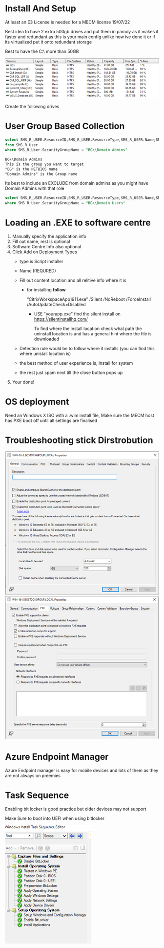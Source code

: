 # Install And Setup
At least an E3 License is needed for a MECM license 19/07/22

Best idea to have 2 extra 500gb drives and put them in parody as it makes it faster and redundant as this is your main config unlike how ive done it or if its virtualized put it onto redundant storage

Best to have the C:\ more than 50GB 

![](mecm1.png)

Create the following drives

# User Group Based Collection


```sql
select SMS_R_USER.ResourceID,SMS_R_USER.ResourceType,SMS_R_USER.Name,SMS_R_USER.UniqueUserName,SMS_R_USER.WindowsNTDomain 
from SMS_R_User 
where SMS_R_User.SecurityGroupName = "BG\\Domain Admins"
```
```
BG\\Domain Admins 
This is the group you want to target 
"BG" is the NETBIOS name
"Domain Admins" is the Group name
```
Its best to include an EXCLUDE from domain admins as you might have Domain Admins with that role
```sql
select SMS_R_USER.ResourceID,SMS_R_USER.ResourceType,SMS_R_USER.Name,SMS_R_USER.UniqueUserName,SMS_R_USER.WindowsNTDomain from SMS_R_User 
where SMS_R_User.SecurityGroupName = "BG\\Domain Users"
```
# Loading an .EXE to software centre

1. Manually specify the application info
2. Fill out name, rest is optional
3. Software Centre Info also optional
4. Click Add on Deployment Types
    - type is Script installer
    - Name (REQURED)
    - Fill out content location and all relitive info where it is
        - for installing **follow**

            “CitrixWorkspaceApp1911.exe” /Silent /NoReboot /ForceInstall /AutoUpdateCheck=Disabled
            - USE "yourapp.exe"
            find the silent install on https://silentinstallhq.com/
            
                To find where the install location check what path the uninstall location is and has a general hint where the file is downloaded

    - Detection rule would be to follow where it installs (you can find this where unistall location is)
    - the best method of user experience is, Install for system
    - the rest just spam next till the close button pops up
5.  Your done!


# OS deployment
Need an Windows X ISO with a .wim install file,
Make sure the MECM host has PXE boot off until all settings are finalised


# Troubleshooting stick Dirstrobution
![](mecm2.png)
![](mecm3.png)

# Azure Endpoint Manager
Azure Endpoint manager is easy for mobile devices and lots of them as they are not always on preemies

# Task Sequence


Enabling bit locker is good practice but older devices may not support

Make Sure to boot into UEFI when using bitlocker

![](mecm4.png)
